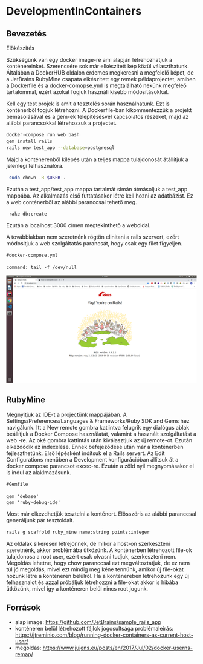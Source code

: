 # DevelopmentInContainers
## Bevezetés 

Előkészités

Szükségünk van egy docker image-re ami alapján létrehozhatjuk a konténereinket. Szerencsére sok már elkészitett kép közül választhatunk. Általában a DockerHUB oldalon érdemes megkeresni a megfelelő képet, de a JetBrains RubyMine csapata elkészitett egy remek példaprojectet, amiben a Dockerfile és a docker-comopse.yml is megtalálható nekünk megfeleő tartalommal, ezért azokat fogjuk használi kisebb módosításokkal.

Kell egy test projek is amit a tesztelés során használhatunk. Ezt is konténerből fogjuk létrehozni. A Dockerfile-ban kikommentezzük a projekt bemásolásával és a gem-ek telepitésésvel kapcsolatos részeket, majd az alábbi parancsokkal létrehozzuk a projectet. 

```sh
docker-compose run web bash
gem install rails 
rails new test_app --database=postgresql

```

Majd a konténerenből kilépés után a teljes mappa tulajdonosát átállítjuk a jelenlegi felhasználóra.

```sh
 sudo chown -R $USER .
```
Ezután a test_app/test_app mappa tartalmát simán átmásoljuk a test_app mappába. 
Az alkalmazás első futtatásakor létre kell hozni az adatbázist. Ez a web conténerből az alábbi paranccsal tehető meg.

```sh
 rake db:create
```

Ezután a localhost:3000 címen megtekinthető a weboldal.

A továbbiakban nem szeretnénk rögtön elinitani a rails szervert, ezért módositjuk a web szolgáltatás parancsát, hogy csak egy filet figyeljen.

```docker-compose
#docker-compose.yml

command: tail -f /dev/null
```

![alt text](images/start.png "Image")

## RubyMine
Megnyitjuk az IDE-t a projectünk mappájában. A Settings/Preferences/Languages & Frameworks/Ruby SDK and Gems
hez navigálunk. Itt a New remote gombra katiintva felugrik egy dialógus ablak beállítjuk a Docker Compose használatát, valamint a használt szolgáltatást a web -re. Az oké gombra kattintás után kiválasztjuk az új remote-ot. Ezután elkezdődik az indexelése. Ennek befejeződése után már a konténerben fejleszthetünk. Első lépésként indítsuk el a Rails servert. Az Edit Configurations menüben a Development konfigurációban állítsuk át a docker compose parancsot excec-re. Ezután a zöld nyil megnyomásakor el is indul az alaklmazásunk.

```Gemfile
#Gemfile

gem 'debase'
gem 'ruby-debug-ide'
```  

Most már elkezdhetjük tesztelni a konténert. Elösszöris az alábbi paranccsal generáljunk pár tesztoldalt.

```sh
rails g scaffold ruby_mine name:string points:integer
```

Az oldalak sikeresen létrejönnek, de mikor a host-on szerkeszteni szeretnénk, akkor problémába ütközünk. A konténerben létrehozott file-ok tulajdonosa a root user, ezért csak olvasni tudjuk, szerkeszteni nem. Megoldás lehetne, hogy chow paranccsal ezt megváltoztatjuk, de ez nem túl jó megoldás, mivel ezt mindig meg kéne tennünk, amikor új file-okat hozunk létre a konténeren belülről. Ha a konténereben létrehozunk egy új felhasznalot és azzal próbáljuk létrehozzni a file-okat akkor is hibába ütközünk, mivel igy a konténeren belül nincs root jogunk. 

## Források
- alap image: https://github.com/JetBrains/sample_rails_app
- konténeren belül létrehozott fájlok jogosultsága problémaleírás: https://jtreminio.com/blog/running-docker-containers-as-current-host-user/
- megoldás: https://www.jujens.eu/posts/en/2017/Jul/02/docker-userns-remap/